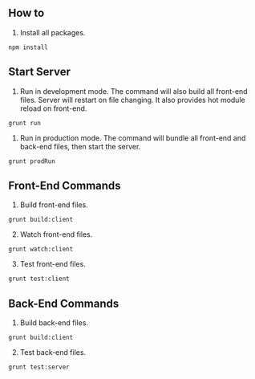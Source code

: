 
## How to 
1. Install all packages.
```
npm install
```

## Start Server
1. Run in development mode. The command will also build all front-end files. Server will restart on file changing. It also provides
hot module reload on front-end.
```
grunt run
```
1. Run in production mode. The command will bundle all front-end and back-end files, then start the server. 
```
grunt prodRun
```

## Front-End Commands
1. Build front-end files.
```
grunt build:client
```
2. Watch front-end files.
```
grunt watch:client
```
3. Test front-end files.
```
grunt test:client
```
## Back-End Commands
1. Build back-end files.
```
grunt build:client
```
2. Test back-end files.
```
grunt test:server
```